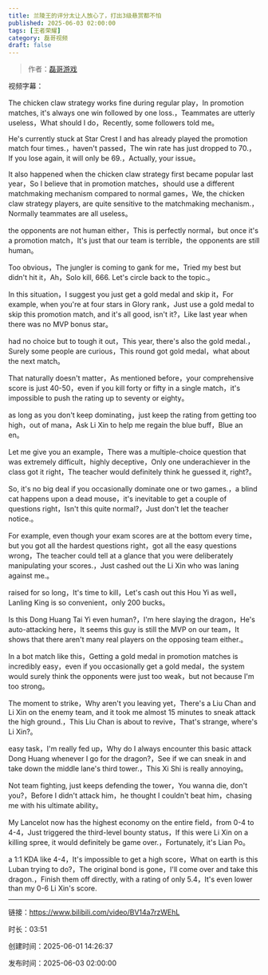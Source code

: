```yaml
---
title: 兰陵王的评分太让人放心了，打出3级悬赏都不怕
published: 2025-06-03 02:00:00
tags: [王者荣耀]
category: 磊哥视频
draft: false
---
```



> 作者：[磊哥游戏](https://space.bilibili.com/268941858?spm_id_from=333.788.upinfo.head.click)

视频字幕：

The chicken claw strategy works fine during regular play，In promotion matches, it's always one win followed by one loss.，Teammates are utterly useless，What should I do，Recently, some followers told me。

He's currently stuck at Star Crest I and has already played the promotion match four times.，haven't passed，The win rate has just dropped to 70.，If you lose again, it will only be 69.，Actually, your issue。

It also happened when the chicken claw strategy first became popular last year，So I believe that in promotion matches，should use a different matchmaking mechanism compared to normal games，We, the chicken claw strategy players, are quite sensitive to the matchmaking mechanism.，Normally teammates are all useless。

the opponents are not human either，This is perfectly normal，but once it's a promotion match，It's just that our team is terrible，the opponents are still human。

Too obvious，The jungler is coming to gank for me，Tried my best but didn't hit it，Ah，Solo kill, 666. Let's circle back to the topic.。

In this situation，I suggest you just get a gold medal and skip it，For example, when you're at four stars in Glory rank，Just use a gold medal to skip this promotion match, and it's all good, isn't it?，Like last year when there was no MVP bonus star。

had no choice but to tough it out，This year, there's also the gold medal.，Surely some people are curious，This round got gold medal，what about the next match。

That naturally doesn't matter，As mentioned before，your comprehensive score is just 40-50，even if you kill forty or fifty in a single match，it's impossible to push the rating up to seventy or eighty。

as long as you don't keep dominating，just keep the rating from getting too high，out of mana，Ask Li Xin to help me regain the blue buff，Blue an en。

Let me give you an example，There was a multiple-choice question that was extremely difficult，highly deceptive，Only one underachiever in the class got it right，The teacher would definitely think he guessed it, right?。

So, it's no big deal if you occasionally dominate one or two games.，a blind cat happens upon a dead mouse，it's inevitable to get a couple of questions right，Isn't this quite normal?，Just don't let the teacher notice.。

For example, even though your exam scores are at the bottom every time，but you got all the hardest questions right，got all the easy questions wrong，The teacher could tell at a glance that you were deliberately manipulating your scores.，Just cashed out the Li Xin who was laning against me.。

raised for so long，It's time to kill，Let's cash out this Hou Yi as well，Lanling King is so convenient，only 200 bucks。

Is this Dong Huang Tai Yi even human?，I'm here slaying the dragon，He's auto-attacking here，It seems this guy is still the MVP on our team，It shows that there aren't many real players on the opposing team either.。

In a bot match like this，Getting a gold medal in promotion matches is incredibly easy，even if you occasionally get a gold medal，the system would surely think the opponents were just too weak，but not because I'm too strong。

The moment to strike，Why aren't you leaving yet，There's a Liu Chan and Li Xin on the enemy team, and it took me almost 15 minutes to sneak attack the high ground.，This Liu Chan is about to revive，That's strange, where's Li Xin?。

easy task，I'm really fed up，Why do I always encounter this basic attack Dong Huang whenever I go for the dragon?，See if we can sneak in and take down the middle lane's third tower.，This Xi Shi is really annoying。

Not team fighting, just keeps defending the tower，You wanna die, don't you?，Before I didn't attack him，he thought I couldn't beat him，chasing me with his ultimate ability。

My Lancelot now has the highest economy on the entire field，from 0-4 to 4-4，Just triggered the third-level bounty status，If this were Li Xin on a killing spree, it would definitely be game over.，Fortunately, it's Lian Po。

a 1:1 KDA like 4-4，It's impossible to get a high score，What on earth is this Luban trying to do?，The original bond is gone，I'll come over and take this dragon.，Finish them off directly, with a rating of only 5.4，It's even lower than my 0-6 Li Xin's score.

---

链接：https://www.bilibili.com/video/BV14a7rzWEhL

时长：03:51

创建时间：2025-06-01 14:26:37

发布时间：2025-06-03 02:00:00
